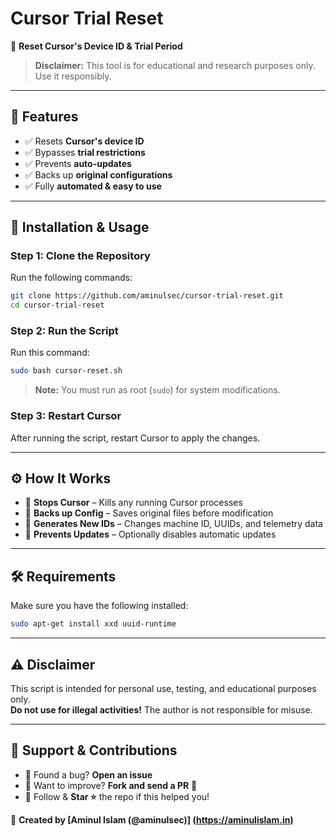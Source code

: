 # **Cursor Trial Reset**

🔄 **Reset Cursor's Device ID & Trial Period**  

> **Disclaimer:** This tool is for educational and research purposes only. Use it responsibly.

---

## 🚀 **Features**  
- ✅ Resets **Cursor's device ID**  
- ✅ Bypasses **trial restrictions**  
- ✅ Prevents **auto-updates**  
- ✅ Backs up **original configurations**  
- ✅ Fully **automated & easy to use**  

---

## 📌 **Installation & Usage**  

### **Step 1: Clone the Repository**  
Run the following commands:  

```bash
git clone https://github.com/aminulsec/cursor-trial-reset.git
cd cursor-trial-reset
```

### **Step 2: Run the Script**  
Run this command:  

```bash
sudo bash cursor-reset.sh
```

> **Note:** You must run as root (`sudo`) for system modifications.

### **Step 3: Restart Cursor**  
After running the script, restart Cursor to apply the changes.

---

## ⚙️ **How It Works**  
- 🔹 **Stops Cursor** – Kills any running Cursor processes  
- 🔹 **Backs up Config** – Saves original files before modification  
- 🔹 **Generates New IDs** – Changes machine ID, UUIDs, and telemetry data  
- 🔹 **Prevents Updates** – Optionally disables automatic updates  

---

## 🛠 **Requirements**  
Make sure you have the following installed:  

```bash
sudo apt-get install xxd uuid-runtime
```

---

## ⚠️ **Disclaimer**  
This script is intended for personal use, testing, and educational purposes only.  
**Do not use for illegal activities!** The author is not responsible for misuse.  

---

## 💙 **Support & Contributions**  
- 🔹 Found a bug? **Open an issue**  
- 🔹 Want to improve? **Fork and send a PR** 🚀  
- 🔹 Follow & **Star ⭐** the repo if this helped you!  

📢 **Created by [Aminul Islam (@aminulsec)] (https://aminulislam.in)**
